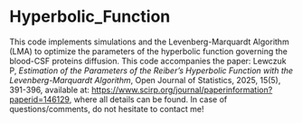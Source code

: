 # Hyperbolic_Function
This code implements simulations and the Levenberg-Marquardt Algorithm (LMA) to optimize the parameters of the hyperbolic function governing the blood-CSF proteins diffusion. This code accompanies the paper: Lewczuk P, _Estimation of the Parameters of the Reiber’s Hyperbolic Function with the Levenberg-Marquardt Algorithm_, Open Journal of Statistics, 2025, 15(5), 391-396,
available at: https://www.scirp.org/journal/paperinformation?paperid=146129, where all details can be found. In case of questions/comments, do not hesitate to contact me!
